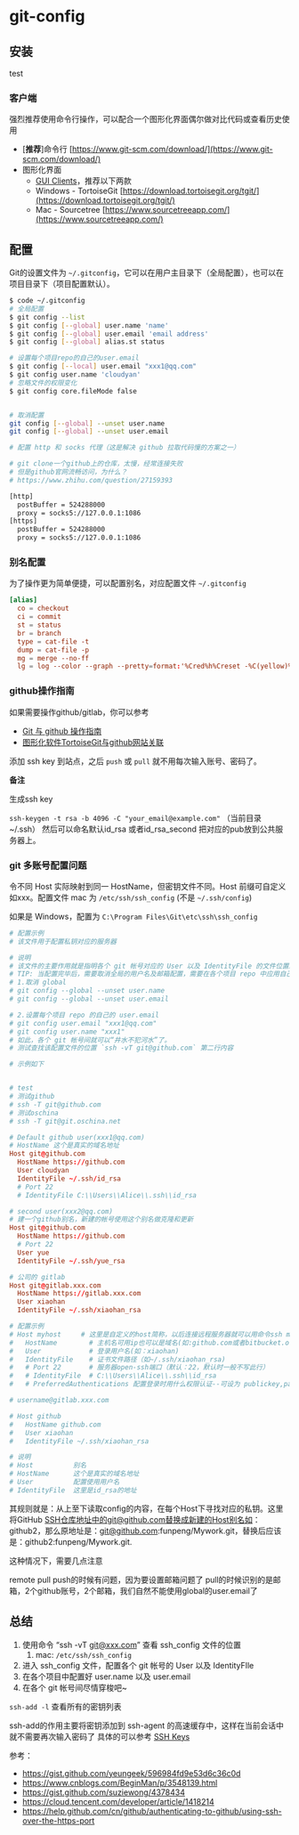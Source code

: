 # git-config

## 安装

test

### 客户端

强烈推荐使用命令行操作，可以配合一个图形化界面偶尔做对比代码或查看历史使用

- [**推荐**]命令行 [https://www.git-scm.com/download/](https://www.git-scm.com/download/)
- 图形化界面
  - [GUI Clients](https://www.git-scm.com/downloads/guis/)，推荐以下两款
  - Windows - TortoiseGit [https://download.tortoisegit.org/tgit/](https://download.tortoisegit.org/tgit/)
  - Mac - Sourcetree [https://www.sourcetreeapp.com/](https://www.sourcetreeapp.com/)

## 配置

Git的设置文件为 `~/.gitconfig`，它可以在用户主目录下（全局配置），也可以在项目目录下（项目配置默认）。

```bash
$ code ~/.gitconfig
# 全局配置
$ git config --list
$ git config [--global] user.name 'name'
$ git config [--global] user.email 'email address'
$ git config [--global] alias.st status

# 设置每个项目repo的自己的user.email
$ git config [--local] user.email "xxx1@qq.com"
$ git config user.name 'cloudyan'
# 忽略文件的权限变化
$ git config core.fileMode false


# 取消配置
git config [--global] --unset user.name
git config [--global] --unset user.email

# 配置 http 和 socks 代理（这是解决 github 拉取代码慢的方案之一）

# git clone一个github上的仓库，太慢，经常连接失败
# 但是github官网流畅访问，为什么？
# https://www.zhihu.com/question/27159393

[http]
  postBuffer = 524288000
  proxy = socks5://127.0.0.1:1086
[https]
  postBuffer = 524288000
  proxy = socks5://127.0.0.1:1086
```

### 别名配置

为了操作更为简单便捷，可以配置别名，对应配置文件 `~/.gitconfig`

```conf
[alias]
  co = checkout
  ci = commit
  st = status
  br = branch
  type = cat-file -t
  dump = cat-file -p
  mg = merge --no-ff
  lg = log --color --graph --pretty=format:'%Cred%h%Creset -%C(yellow)%d%Creset %s %Cgreen(%cr) %C(bold blue)<%an>%Creset' --abbrev-commit
```

### github操作指南

如果需要操作github/gitlab，你可以参考

- [Git 与 github 操作指南](https://github.com/webcoding/useGit)
- [图形化软件TortoiseGit与github网站关联](https://github.com/webcoding/useGit#图形化软件tortoisegit与github网站关联)

添加 ssh key 到站点，之后 `push` 或 `pull` 就不用每次输入账号、密码了。

**备注**

生成ssh key

`ssh-keygen -t rsa -b 4096 -C "your_email@example.com"` （当前目录 ~/.ssh） 然后可以命名默认id_rsa 或者id_rsa_second 把对应的pub放到公共服务器上。

### git 多账号配置问题

令不同 Host 实际映射到同一 HostName，但密钥文件不同。Host 前缀可自定义如xxx。配置文件 mac 为 `/etc/ssh/ssh_config` (不是 `~/.ssh/config`)

如果是 Windows，配置为 `C:\Program Files\Git\etc\ssh\ssh_config`

```conf
# 配置示例
# 该文件用于配置私钥对应的服务器

# 说明
# 该文件的主要作用就是指明各个 git 帐号对应的 User 以及 IdentityFile 的文件位置。
# TIP: 当配置完毕后，需要取消全局的用户名及邮箱配置，需要在各个项目 repo 中应用自己的用户名以及邮箱：
# 1.取消 global
# git config --global --unset user.name
# git config --global --unset user.email

# 2.设置每个项目 repo 的自己的 user.email
# git config user.email "xxx1@qq.com"
# git config user.name "xxx1"
# 如此，各个 git 帐号间就可以“井水不犯河水”了。
# 测试查找该配置文件的位置 `ssh -vT git@github.com` 第二行内容

# 示例如下


# test
# 测试github
# ssh -T git@github.com
# 测试oschina
# ssh -T git@git.oschina.net

# Default github user(xxx1@qq.com)
# HostName 这个是真实的域名地址
Host git@github.com
  HostName https://github.com
  User cloudyan
  IdentityFile ~/.ssh/id_rsa
  # Port 22
  # IdentityFile C:\\Users\\Alice\\.ssh\\id_rsa

# second user(xxx2@qq.com)
# 建一个github别名，新建的帐号使用这个别名做克隆和更新
Host git@github.com
  HostName https://github.com
  # Port 22
  User yue
  IdentityFile ~/.ssh/yue_rsa

# 公司的 gitlab
Host git@gitlab.xxx.com
  HostName https://gitlab.xxx.com
  User xiaohan
  IdentityFile ~/.ssh/xiaohan_rsa

# 配置示例
# Host myhost     # 这里是自定义的host简称，以后连接远程服务器就可以用命令ssh myhost，如 git@github.com [注意下面有缩进]
#   HostName        # 主机名可用ip也可以是域名(如:github.com或者bitbucket.org)
#   User            # 登录用户名(如：xiaohan)
#   IdentityFile    # 证书文件路径（如~/.ssh/xiaohan_rsa)
#   # Port 22       # 服务器open-ssh端口（默认：22，默认时一般不写此行）
#   # IdentityFile  # C:\\Users\\Alice\\.ssh\\id_rsa
#   # PreferredAuthentications 配置登录时用什么权限认证--可设为 publickey,password publickey,keyboard-interactive等

# username@gitlab.xxx.com

# Host github
#   HostName github.com
#   User xiaohan
#   IdentityFile ~/.ssh/xiaohan_rsa

# 说明
# Host          别名
# HostName      这个是真实的域名地址
# User          配置使用用户名
# IdentityFile  这里是id_rsa的地址
```

其规则就是：从上至下读取config的内容，在每个Host下寻找对应的私钥。这里将GitHub SSH仓库地址中的git@github.com替换成新建的Host别名如：github2，那么原地址是：git@github.com:funpeng/Mywork.git，替换后应该是：github2:funpeng/Mywork.git.

这种情况下，需要几点注意

remote pull push的时候有问题，因为要设置邮箱问题了 pull的时候识别的是邮箱，2个github账号，2个邮箱，我们自然不能使用global的user.email了

## 总结

1. 使用命令 “ssh -vT git@xxx.com” 查看 ssh_config 文件的位置
   1. mac: `/etc/ssh/ssh_config`
2. 进入 ssh_config 文件，配置各个 git 帐号的 User 以及 IdentityFIle
3. 在各个项目中配置好 user.name 以及 user.email
4. 在各个 git 帐号间尽情穿梭吧~

`ssh-add -l` 查看所有的密钥列表

ssh-add的作用主要将密钥添加到 ssh-agent 的高速缓存中，这样在当前会话中就不需要再次输入密码了 具体的可以参考 [SSH Keys](https://wiki.archlinux.org/index.php/SSH_Keys_(%E7%AE%80%E4%BD%93%E4%B8%AD%E6%96%87))

参考：

- https://gist.github.com/yeungeek/596984fd9e53d6c36c0d
- https://www.cnblogs.com/BeginMan/p/3548139.html
- https://gist.github.com/suziewong/4378434
- https://cloud.tencent.com/developer/article/1418214
- https://help.github.com/cn/github/authenticating-to-github/using-ssh-over-the-https-port

